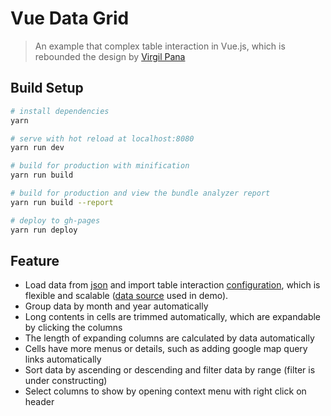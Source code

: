 # Vue Data Grid

> An example that complex table interaction in Vue.js, which is rebounded the design by [Virgil Pana](https://dribbble.com/shots/1903644-Data-Grid)

## Build Setup

``` bash
# install dependencies
yarn

# serve with hot reload at localhost:8080
yarn run dev

# build for production with minification
yarn run build

# build for production and view the bundle analyzer report
yarn run build --report

# deploy to gh-pages
yarn run deploy
```

## Feature

- Load data from [json](https://github.com/LucienLee/vue-data-grid/blob/master/src/data.json) and import table interaction [configuration](https://github.com/LucienLee/vue-data-grid/blob/master/src/tableSettings.js), which is flexible and scalable ([data source](https://docs.google.com/spreadsheets/d/1PFbZIAipjNIG90BXIzpFwRu7omXYMhh3e1-tldrAv-I/edit?usp=sharing) used in demo).
- Group data by month and year automatically
- Long contents in cells are trimmed automatically, which are expandable by clicking the columns
- The length of expanding columns are calculated by data automatically
- Cells have more menus or details, such as adding google map query links automatically
- Sort data by ascending or descending and filter data by range (filter is under constructing)
- Select columns to show by opening context menu with right click on header

